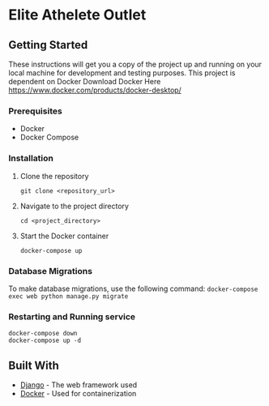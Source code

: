 # Elite Athelete Outlet

## Getting Started

These instructions will get you a copy of the project up and running on your local machine for development and testing purposes.
This project is dependent on Docker
Download Docker Here https://www.docker.com/products/docker-desktop/

### Prerequisites

- Docker
- Docker Compose

### Installation

1. Clone the repository
   ```
   git clone <repository_url>
   ```
2. Navigate to the project directory
   ```
   cd <project_directory>
   ```
3. Start the Docker container
   ```
   docker-compose up
   ```

### Database Migrations

To make database migrations, use the following command:
`docker-compose exec web python manage.py migrate`

### Restarting and Running service

```
docker-compose down
docker-compose up -d
```

## Built With

- [Django](https://www.djangoproject.com/) - The web framework used
- [Docker](https://www.docker.com/) - Used for containerization
